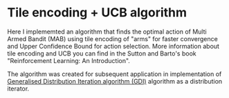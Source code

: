 # Tile encoding + UCB algorithm

Here I implememted an algorithm that finds the optimal action of Multi Armed Bandit (MAB) using tile encoding of "arms" for faster convergence
and Upper Confidence Bound for action selection. More information about tile encoding and UCB you can find in the Sutton and Barto's book "Reinforcement Learning: An Introduction".  

The algorithm was created for subsequent application in implementation of [Generalised Distribution Iteration algorithm (GDI)](https://arxiv.org/abs/2106.06232) algorithm as a distribution iterator.  
